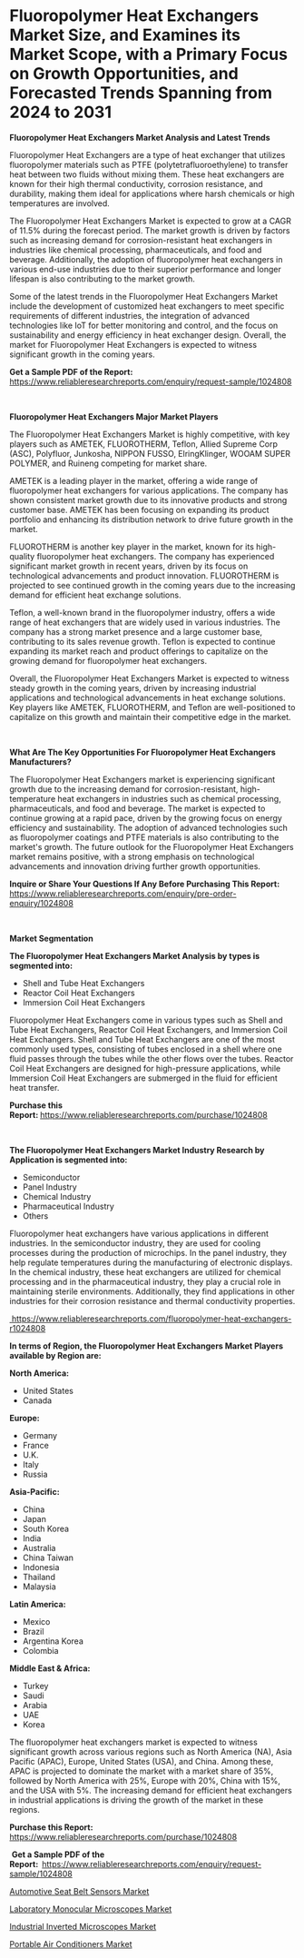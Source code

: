 <p><h1>Fluoropolymer Heat Exchangers Market Size, and Examines its Market Scope, with a Primary Focus on Growth Opportunities, and Forecasted Trends Spanning from 2024 to 2031</h1></p><p><strong>Fluoropolymer Heat Exchangers Market Analysis and Latest Trends</strong></p>
<p><p>Fluoropolymer Heat Exchangers are a type of heat exchanger that utilizes fluoropolymer materials such as PTFE (polytetrafluoroethylene) to transfer heat between two fluids without mixing them. These heat exchangers are known for their high thermal conductivity, corrosion resistance, and durability, making them ideal for applications where harsh chemicals or high temperatures are involved.</p><p>The Fluoropolymer Heat Exchangers Market is expected to grow at a CAGR of 11.5% during the forecast period. The market growth is driven by factors such as increasing demand for corrosion-resistant heat exchangers in industries like chemical processing, pharmaceuticals, and food and beverage. Additionally, the adoption of fluoropolymer heat exchangers in various end-use industries due to their superior performance and longer lifespan is also contributing to the market growth.</p><p>Some of the latest trends in the Fluoropolymer Heat Exchangers Market include the development of customized heat exchangers to meet specific requirements of different industries, the integration of advanced technologies like IoT for better monitoring and control, and the focus on sustainability and energy efficiency in heat exchanger design. Overall, the market for Fluoropolymer Heat Exchangers is expected to witness significant growth in the coming years.</p></p>
<p><strong>Get a Sample PDF of the Report:&nbsp;</strong> <a href="https://www.reliableresearchreports.com/enquiry/request-sample/1024808">https://www.reliableresearchreports.com/enquiry/request-sample/1024808</a></p>
<p>&nbsp;</p>
<p><strong>Fluoropolymer Heat Exchangers Major Market Players</strong></p>
<p><p>The Fluoropolymer Heat Exchangers Market is highly competitive, with key players such as AMETEK, FLUOROTHERM, Teflon, Allied Supreme Corp (ASC), Polyfluor, Junkosha, NIPPON FUSSO, ElringKlinger, WOOAM SUPER POLYMER, and Ruineng competing for market share.</p><p>AMETEK is a leading player in the market, offering a wide range of fluoropolymer heat exchangers for various applications. The company has shown consistent market growth due to its innovative products and strong customer base. AMETEK has been focusing on expanding its product portfolio and enhancing its distribution network to drive future growth in the market.</p><p>FLUOROTHERM is another key player in the market, known for its high-quality fluoropolymer heat exchangers. The company has experienced significant market growth in recent years, driven by its focus on technological advancements and product innovation. FLUOROTHERM is projected to see continued growth in the coming years due to the increasing demand for efficient heat exchange solutions.</p><p>Teflon, a well-known brand in the fluoropolymer industry, offers a wide range of heat exchangers that are widely used in various industries. The company has a strong market presence and a large customer base, contributing to its sales revenue growth. Teflon is expected to continue expanding its market reach and product offerings to capitalize on the growing demand for fluoropolymer heat exchangers.</p><p>Overall, the Fluoropolymer Heat Exchangers Market is expected to witness steady growth in the coming years, driven by increasing industrial applications and technological advancements in heat exchange solutions. Key players like AMETEK, FLUOROTHERM, and Teflon are well-positioned to capitalize on this growth and maintain their competitive edge in the market.</p></p>
<p>&nbsp;</p>
<p><strong>What Are The Key Opportunities For Fluoropolymer Heat Exchangers Manufacturers?</strong></p>
<p><p>The Fluoropolymer Heat Exchangers market is experiencing significant growth due to the increasing demand for corrosion-resistant, high-temperature heat exchangers in industries such as chemical processing, pharmaceuticals, and food and beverage. The market is expected to continue growing at a rapid pace, driven by the growing focus on energy efficiency and sustainability. The adoption of advanced technologies such as fluoropolymer coatings and PTFE materials is also contributing to the market's growth. The future outlook for the Fluoropolymer Heat Exchangers market remains positive, with a strong emphasis on technological advancements and innovation driving further growth opportunities.</p></p>
<p><strong>Inquire or Share Your Questions If Any Before Purchasing This Report:</strong> <a href="https://www.reliableresearchreports.com/enquiry/pre-order-enquiry/1024808">https://www.reliableresearchreports.com/enquiry/pre-order-enquiry/1024808</a></p>
<p>&nbsp;</p>
<p><strong>Market Segmentation</strong></p>
<p><strong>The Fluoropolymer Heat Exchangers Market Analysis by types is segmented into:</strong></p>
<p><ul><li>Shell and Tube Heat Exchangers</li><li>Reactor Coil Heat Exchangers</li><li>Immersion Coil Heat Exchangers</li></ul></p>
<p><p>Fluoropolymer Heat Exchangers come in various types such as Shell and Tube Heat Exchangers, Reactor Coil Heat Exchangers, and Immersion Coil Heat Exchangers. Shell and Tube Heat Exchangers are one of the most commonly used types, consisting of tubes enclosed in a shell where one fluid passes through the tubes while the other flows over the tubes. Reactor Coil Heat Exchangers are designed for high-pressure applications, while Immersion Coil Heat Exchangers are submerged in the fluid for efficient heat transfer.</p></p>
<p><strong>Purchase this Report:&nbsp;</strong><a href="https://www.reliableresearchreports.com/purchase/1024808">https://www.reliableresearchreports.com/purchase/1024808</a></p>
<p>&nbsp;</p>
<p><strong>The Fluoropolymer Heat Exchangers Market Industry Research by Application is segmented into:</strong></p>
<p><ul><li>Semiconductor</li><li>Panel Industry</li><li>Chemical Industry</li><li>Pharmaceutical Industry</li><li>Others</li></ul></p>
<p><p>Fluoropolymer heat exchangers have various applications in different industries. In the semiconductor industry, they are used for cooling processes during the production of microchips. In the panel industry, they help regulate temperatures during the manufacturing of electronic displays. In the chemical industry, these heat exchangers are utilized for chemical processing and in the pharmaceutical industry, they play a crucial role in maintaining sterile environments. Additionally, they find applications in other industries for their corrosion resistance and thermal conductivity properties.</p></p>
<p><a href="https://www.reliableresearchreports.com/fluoropolymer-heat-exchangers-r1024808">&nbsp;https://www.reliableresearchreports.com/fluoropolymer-heat-exchangers-r1024808</a></p>
<p><strong>In terms of Region, the Fluoropolymer Heat Exchangers Market Players available by Region are:</strong></p>
<p>
    <p> <strong> North America: </strong>
        <ul>
            <li>United States</li>
            <li>Canada</li>
        </ul>
        </p> 
    <p> <strong> Europe: </strong>
        <ul>
            <li>Germany</li>
            <li>France</li>
            <li>U.K.</li>
            <li>Italy</li>
            <li>Russia</li>
        </ul>
        </p> 
    <p> <strong> Asia-Pacific: </strong>
        <ul>
            <li>China</li>
            <li>Japan</li>
            <li>South Korea</li>
            <li>India</li>
            <li>Australia</li>
            <li>China Taiwan</li>
            <li>Indonesia</li>
            <li>Thailand</li>
            <li>Malaysia</li>
        </ul>
        </p> 
    <p> <strong> Latin America: </strong>
        <ul>
            <li>Mexico</li>
            <li>Brazil</li>
            <li>Argentina Korea</li>
            <li>Colombia</li>
        </ul>
        </p> 
    <p> <strong> Middle East & Africa: </strong>
        <ul>
            <li>Turkey</li>
            <li>Saudi</li>
            <li>Arabia</li>
            <li>UAE</li>
            <li>Korea</li>
        </ul>
    </p>
    </p>
<p><p>The fluoropolymer heat exchangers market is expected to witness significant growth across various regions such as North America (NA), Asia Pacific (APAC), Europe, United States (USA), and China. Among these, APAC is projected to dominate the market with a market share of 35%, followed by North America with 25%, Europe with 20%, China with 15%, and the USA with 5%. The increasing demand for efficient heat exchangers in industrial applications is driving the growth of the market in these regions.</p></p>
<p><strong>Purchase this Report: </strong><a href="https://www.reliableresearchreports.com/purchase/1024808">https://www.reliableresearchreports.com/purchase/1024808</a></p>
<p>&nbsp;<strong>Get a Sample PDF of the Report:&nbsp;&nbsp;</strong><a href="https://www.reliableresearchreports.com/enquiry/request-sample/1024808">https://www.reliableresearchreports.com/enquiry/request-sample/1024808</a></p>
<p><strong></strong></p>
<p><p><a href="https://www.linkedin.com/pulse/automotive-seat-belt-sensors-market-investigation-amp-industry-qqdqe?trackingId=F%2F6n9PwBmnYec6hjHpaEnA%3D%3D">Automotive Seat Belt Sensors Market</a></p><p><a href="https://github.com/jhcraigie/Market-Research-Report-List-4/blob/main/laboratory-monocular-microscopes-market.md">Laboratory Monocular Microscopes Market</a></p><p><a href="https://github.com/PeterParrish5/Market-Research-Report-List-5/blob/main/industrial-inverted-microscopes-market.md">Industrial Inverted Microscopes Market</a></p><p><a href="https://www.linkedin.com/pulse/portable-air-conditioners-market-share-size-trends-industry-dw0oe?trackingId=IZny62lXax05rH680XDWow%3D%3D">Portable Air Conditioners Market</a></p></p>